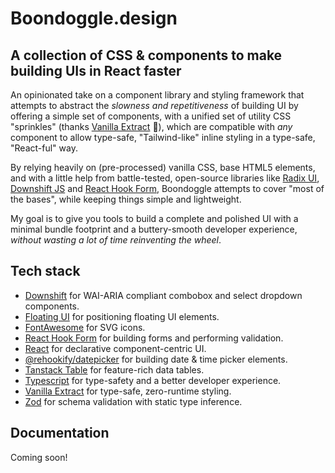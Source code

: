# Boondoggle.design

## A collection of CSS & components to make building UIs in React faster

An opinionated take on a component library and styling framework that attempts to abstract the
_slowness and repetitiveness_ of building UI by offering a simple set of components, with a unified
set of utility CSS "sprinkles" (thanks [Vanilla Extract](https://vanilla-extract.style/) 💙), which
are compatible with _any_ component to allow type-safe, "Tailwind-like" inline styling in a
type-safe, "React-ful" way.

By relying heavily on (pre-processed) vanilla CSS, base HTML5 elements, and with a little help from
battle-tested, open-source libraries like [Radix UI](https://www.radix-ui.com/),
[Downshift JS](https://www.downshift-js.com/) and
[React Hook Form](https://@alex-mcgovern/react-hook-form.com), Boondoggle attempts to cover "most of
the bases", while keeping things simple and lightweight.

My goal is to give you tools to build a complete and polished UI with a minimal bundle footprint and
a buttery-smooth developer experience, _without wasting a lot of time reinventing the wheel_.

## Tech stack

-   [Downshift](https://www.downshift-js.com/) for WAI-ARIA compliant combobox and select dropdown
    components.
-   [Floating UI](https://floating-ui.com/) for positioning floating UI elements.
-   [FontAwesome](https://fontawesome.com/) for SVG icons.
-   [React Hook Form](https://www.@alex-mcgovern/react-hook-form.com/) for building forms and
    performing validation.
-   [React](https://react.dev/) for declarative component-centric UI.
-   [@rehookify/datepicker](https://github.com/rehookify/datepicker) for building date & time picker
    elements.
-   [Tanstack Table](https://tanstack.com/table/v8) for feature-rich data tables.
-   [Typescript](https://www.typescriptlang.org/) for type-safety and a better developer experience.
-   [Vanilla Extract](https://vanilla-extract.style/) for type-safe, zero-runtime styling.
-   [Zod](https://zod.dev/) for schema validation with static type inference.

## Documentation

Coming soon!
